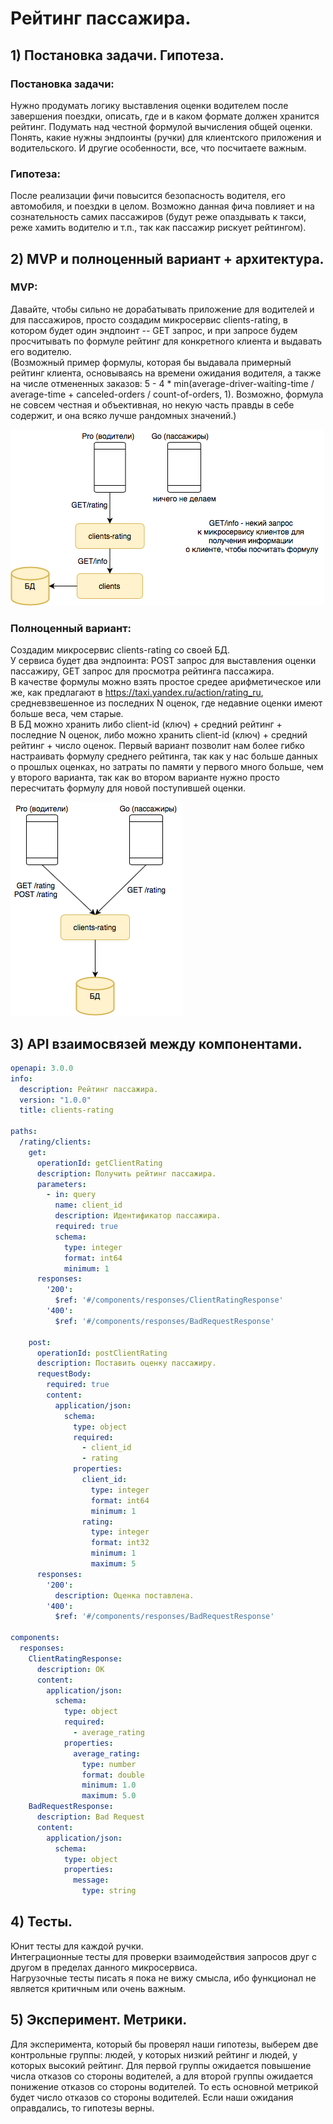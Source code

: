 # Рейтинг пассажира.

## 1) Постановка задачи. Гипотеза.

### Постановка задачи: 
Нужно продумать логику выставления оценки водителем после завершения поездки, описать, где и в каком формате должен хранится рейтинг. Подумать над честной формулой вычисления общей оценки. Понять, какие нужны эндпоинты (ручки) для клиентского приложения и водительского. И другие особенности, все, что посчитаете важным.

### Гипотеза:
После реализации фичи повысится безопасность водителя, его автомобиля, и поездки в целом. Возможно данная фича повлияет и на сознательность самих пассажиров (будут реже опаздывать к такси, реже хамить водителю и т.п., так как пассажир рискует рейтингом).

## 2) MVP и полноценный вариант + архитектура.

### MVP: 
Давайте, чтобы сильно не дорабатывать приложение для водителей и для пассажиров, просто создадим микросервис clients-rating, в котором будет один эндпоинт -- GET запрос, и при запросе будем просчитывать по формуле рейтинг для конкретного клиента и выдавать его водителю.  
(Возможный пример формулы, которая бы выдавала примерный рейтинг клиента, основываясь на времени ожидания водителя, а также на числе отмененных заказов: 5 - 4 * min(average-driver-waiting-time / average-time + canceled-orders / count-of-orders, 1). Возможно, формула не совсем честная и объективная, но некую часть правды в себе содержит, и она всяко лучше рандомных значений.)

![alt MVP](MVP.png "Title")

### Полноценный вариант: 
Создадим микросервис clients-rating со своей БД.  
У сервиса будет два эндпоинта:  POST запрос для выставления оценки пассажиру, GET запрос для просмотра рейтинга пассажира.  
В качестве формулы можно взять простое средее арифметическое или же, как предлагают в https://taxi.yandex.ru/action/rating_ru, средневзвешенное из последних N оценок, где недавние оценки имеют больше веса, чем старые.  
В БД можно хранить либо client-id (ключ) + средний рейтинг + последние N оценок, либо можно хранить client-id (ключ) + средний рейтинг + число оценок. Первый вариант позволит нам более гибко настраивать формулу среднего рейтинга, так как у нас больше данных о прошлых оценках, но затраты по памяти у первого много больше, чем у второго варианта, так как во втором варианте нужно просто пересчитать формулу для новой поступившей оценки. 

![alt prod](prod.png "Title")

## 3) API взаимосвязей между компонентами.

```yaml
openapi: 3.0.0
info:
  description: Рейтинг пассажира.
  version: "1.0.0"
  title: clients-rating

paths:
  /rating/clients:
    get:
      operationId: getClientRating
      description: Получить рейтинг пассажира.
      parameters:
        - in: query
          name: client_id
          description: Идентификатор пассажира.
          required: true
          schema:
            type: integer
            format: int64
            minimum: 1
      responses:
        '200':
          $ref: '#/components/responses/ClientRatingResponse'
        '400':
          $ref: '#/components/responses/BadRequestResponse'

    post:
      operationId: postClientRating
      description: Поставить оценку пассажиру.
      requestBody:
        required: true
        content:
          application/json:
            schema: 
              type: object
              required:
                - client_id
                - rating
              properties:
                client_id:
                  type: integer
                  format: int64
                  minimum: 1    
                rating:
                  type: integer
                  format: int32
                  minimum: 1
                  maximum: 5
      responses:
        '200':
          description: Оценка поставлена.
        '400':
          $ref: '#/components/responses/BadRequestResponse'

components:
  responses:
    ClientRatingResponse:
      description: OK
      content:
        application/json:
          schema: 
            type: object
            required:
              - average_rating
            properties:
              average_rating:
                type: number
                format: double
                minimum: 1.0
                maximum: 5.0
    BadRequestResponse:
      description: Bad Request
      content:
        application/json:
          schema: 
            type: object
            properties:
              message:
                type: string      
```

## 4) Тесты.

Юнит тесты для каждой ручки.  
Интеграционные тесты для проверки взаимодействия запросов друг с другом в пределах данного микросервиса.  
Нагрузочные тесты писать я пока не вижу смысла, ибо функционал не является критичным или очень важным.

## 5) Эксперимент. Метрики.

Для эксперимента, который бы проверял наши гипотезы, выберем две контрольные группы: людей, у которых низкий рейтинг и людей, у которых высокий рейтинг. Для первой группы ожидается повышение числа отказов со стороны водителей, а для второй группы ожидается понижение отказов со стороны водителей. То есть основной метрикой будет число отказов со стороны водителей. Если наши ожидания оправдались, то гипотезы верны.

